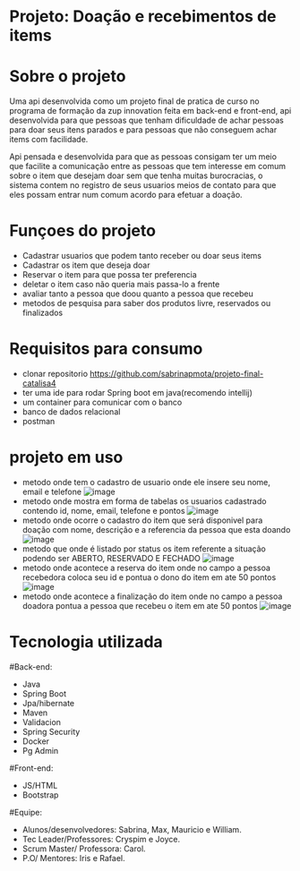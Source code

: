 # Projeto: Doação e recebimentos de items

# Sobre o projeto

Uma api desenvolvida como um projeto final de pratica de curso no programa de formação da zup innovation feita em back-end e front-end, api desenvolvida para que pessoas que tenham dificuldade de achar pessoas para doar seus itens parados e para pessoas que não conseguem achar items com facilidade.

Api pensada e desenvolvida para que as pessoas consigam ter um meio que facilite a comunicação entre as pessoas que tem interesse em comum sobre o item que desejam
doar sem que tenha muitas burocracias, o sistema contem no registro de seus usuarios meios de contato para que eles possam entrar num comum acordo para efetuar a doação. 


# Funçoes do projeto

+ Cadastrar usuarios que podem tanto receber ou doar seus items
+ Cadastrar os item que deseja doar
+ Reservar o item para que possa ter preferencia 
+ deletar o item caso não queria mais passa-lo a frente
+ avaliar tanto a pessoa que doou quanto a pessoa que recebeu
+ metodos de pesquisa para saber dos produtos livre, reservados ou finalizados

# Requisitos para consumo

+ clonar repositorio https://github.com/sabrinapmota/projeto-final-catalisa4
+ ter uma ide para rodar Spring boot em java(recomendo intellij)
+ um container para comunicar com o banco
+ banco de dados relacional
+ postman

# projeto em uso
+ metodo onde tem o cadastro de usuario onde ele insere seu nome, email e telefone
![image](https://user-images.githubusercontent.com/97555758/198348806-a229c631-2291-44ca-87b8-4a16ea06d88b.png)
+ metodo onde mostra em forma de tabelas os usuarios cadastrado contendo id, nome, email, telefone e pontos
![image](https://user-images.githubusercontent.com/97555758/198348998-d5e5b2f9-5ab7-42d2-8e9a-468f0bd8a725.png)
+ metodo onde ocorre o cadastro do item que será disponivel para doação com nome, descrição e a referencia da pessoa que esta doando
![image](https://user-images.githubusercontent.com/97555758/198349658-de400288-7f53-477c-b0c8-cc8d7f568390.png)
+ metodo que onde é listado por status os item referente a situação podendo ser ABERTO, RESERVADO E FECHADO
![image](https://user-images.githubusercontent.com/97555758/198349813-b7b23399-75ba-42f4-af95-2908a1f50348.png)
+ metodo onde acontece a reserva do item onde no campo a pessoa recebedora coloca seu id e pontua o dono do item em ate 50 pontos
![image](https://user-images.githubusercontent.com/97555758/198350121-a4dd0199-8a50-4daf-beee-7773af660663.png)
+ metodo onde acontece a finalização do item onde no campo a pessoa doadora pontua a pessoa que recebeu o item em ate 50 pontos
![image](https://user-images.githubusercontent.com/97555758/198350166-a3bd4c42-d5cd-4024-b797-c2f9737d1b81.png)



# Tecnologia utilizada

#Back-end:
+ Java
+ Spring Boot
+ Jpa/hibernate
+ Maven
+ Validacion
+ Spring Security
+ Docker
+ Pg Admin

#Front-end:
+ JS/HTML
+ Bootstrap

#Equipe:

+ Alunos/desenvolvedores: Sabrina, Max, Mauricio e William.
+ Tec Leader/Professores: Cryspim e Joyce.
+ Scrum Master/ Professora: Carol.
+ P.O/ Mentores: Iris e Rafael.
